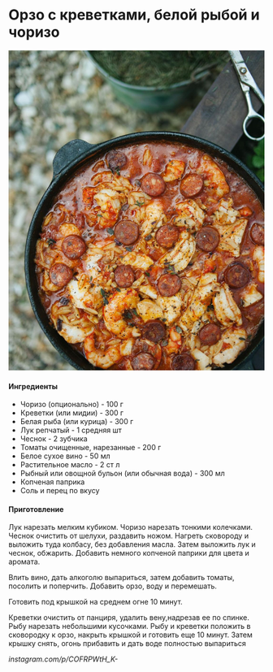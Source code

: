 ﻿---
image: ../../pics/178387039_1116898635472798_3834828181319297055_n.jpg
---
# Орзо с креветками, белой рыбой и чоризо

![Орзо с креветками, белой рыбой и чоризо](../../pics/178387039_1116898635472798_3834828181319297055_n.jpg)

#### Ингредиенты

* Чоризо \(опционально\)  - 100 г
* Креветки \(или мидии\) - 300 г
* Белая рыба \(или курица\) - 300 г
* Лук репчатый - 1 средняя шт
* Чеснок - 2 зубчика
* Томаты очищенные, нарезанные - 200 г
* Белое сухое вино - 50 мл
* Растительное масло - 2 ст л
* Рыбный или овощной бульон \(или обычная вода\) - 300 мл
* Копченая паприка
* Соль и перец по вкусу

#### Приготовление

Лук нарезать мелким кубиком. Чоризо нарезать тонкими колечками. Чеснок очистить от шелухи, раздавить ножом. Нагреть сковороду и выложить туда колбасу, без добавления масла. Затем выложить лук и чеснок, обжарить. Добавить немного копченой паприки для цвета и аромата.

Влить вино, дать алкоголю выпариться, затем добавить томаты, посолить и поперчить. Добавить орзо, воду и перемешать.

Готовить под крышкой на среднем огне 10 минут.

Креветки очистить от панциря, удалить вену,надрезав ее по спинке. Рыбу нарезать небольшими кусочками. Рыбу и креветки положить в сковородку к орзо, накрыть крышкой и готовить еще 10 минут. Затем крышку снять, огонь прибавить и дать воде полностью выпариться

*instagram.com/p/COFRPWtH\_K-*
